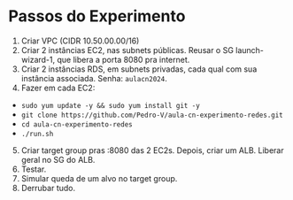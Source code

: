 # Passos do Experimento

1. Criar VPC (CIDR 10.50.00.00/16)
2. Criar 2 instâncias EC2, nas subnets públicas. Reusar o SG launch-wizard-1, que libera a porta 8080 pra internet.
3. Criar 2 instâncias RDS, em subnets privadas, cada qual com sua instância associada. Senha: `aulacn2024`.
4. Fazer em cada EC2:
  - `sudo yum update -y && sudo yum install git -y`
  - `git clone https://github.com/Pedro-V/aula-cn-experimento-redes.git`
  - `cd aula-cn-experimento-redes`
  - `./run.sh`
5. Criar target group pras :8080 das 2 EC2s. Depois, criar um ALB. Liberar geral no SG do ALB.
6. Testar.
7. Simular queda de um alvo no target group.
8. Derrubar tudo.
